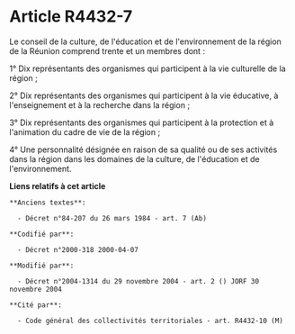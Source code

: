 # Article R4432-7

Le conseil de la culture, de l'éducation et de l'environnement de la région de la Réunion comprend trente et un membres
dont :

1° Dix représentants des organismes qui participent à la vie culturelle de la région ;

2° Dix représentants des organismes qui participent à la vie éducative, à l'enseignement et à la recherche dans la région ;

3° Dix représentants des organismes qui participent à la protection et à l'animation du cadre de vie de la région ;

4° Une personnalité désignée en raison de sa qualité ou de ses activités dans la région dans les domaines de la culture, de
l'éducation et de l'environnement.

**Liens relatifs à cet article**

	**Anciens textes**:

	  - Décret n°84-207 du 26 mars 1984 - art. 7 (Ab)

	**Codifié par**:

	  - Décret n°2000-318 2000-04-07

	**Modifié par**:

	  - Décret n°2004-1314 du 29 novembre 2004 - art. 2 () JORF 30 novembre 2004

	**Cité par**:

	  - Code général des collectivités territoriales - art. R4432-10 (M)
